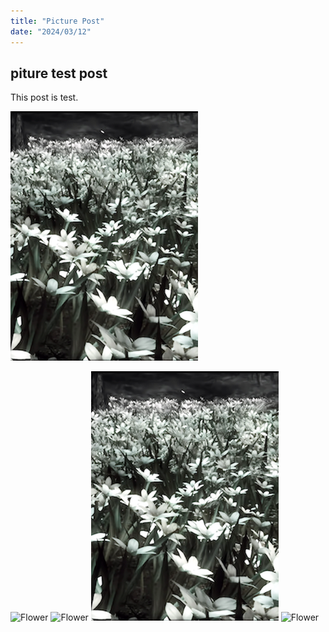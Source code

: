 ```yaml
---
title: "Picture Post"
date: "2024/03/12"
---
```


## piture test post

This post is test.

![Flower](https://github.com/yokomac/blog/blob/main/content/test2/flower.png?raw=true)

<Image src="https://github.com/yokomac/blog/blob/main/content/test2/flower.png?raw=true" alt="Flower" width="300" />

<Image src="/flower.png" alt="Flower" width="300" />

<img src="https://github.com/yokomac/blog/blob/main/content/test2/flower.png?raw=true" alt="Flower" width="300" /> 

<img src="/flower.png" alt="Flower" width="300" /> 
